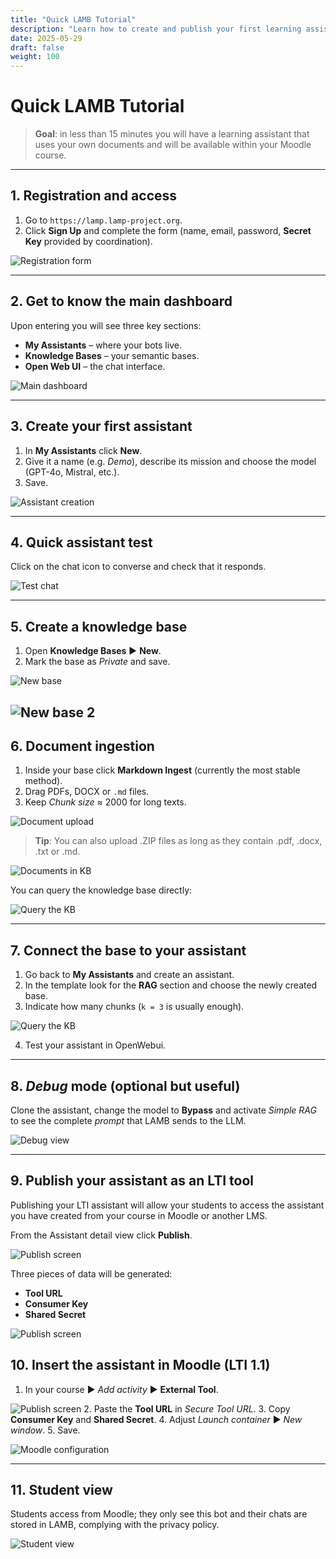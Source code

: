 ```yaml
---
title: "Quick LAMB Tutorial"
description: "Learn how to create and publish your first learning assistant in less than 15 minutes"
date: 2025-05-29
draft: false
weight: 100
---
```


# Quick **LAMB** Tutorial

> **Goal**: in less than 15 minutes you will have a learning assistant that uses your own documents and will be available within your Moodle course.

---

## 1. Registration and access

1. Go to `https://lamp.lamp-project.org`.
2. Click **Sign Up** and complete the form (name, email, password, **Secret Key** provided by coordination).

![Registration form](../../images/screenshots/frame_0005.png)

---

## 2. Get to know the main dashboard

Upon entering you will see three key sections:

* **My Assistants** – where your bots live.
* **Knowledge Bases** – your semantic bases.
* **Open Web UI** – the chat interface.

![Main dashboard](../../images/screenshots/frame_0008.png)

---

## 3. Create your first assistant

1. In **My Assistants** click **New**.
2. Give it a name (e.g. *Demo*), describe its mission and choose the model (GPT-4o, Mistral, etc.).
3. Save.

![Assistant creation](../../images/screenshots/frame_0009.png)

---

## 4. Quick assistant test

Click on the chat icon to converse and check that it responds.

![Test chat](../../images/screenshots/frame_0017.png)

---

## 5. Create a knowledge base

1. Open **Knowledge Bases** ► **New**.
2. Mark the base as *Private* and save.

![New base](../../images/screenshots/frame_0020.png)

![New base 2](../../images/screenshots/frame_0019.png)
---

## 6. Document ingestion

1. Inside your base click **Markdown Ingest** (currently the most stable method).
2. Drag PDFs, DOCX or `.md` files.
3. Keep *Chunk size* ≈ 2000 for long texts.

![Document upload](../../images/screenshots/frame_0033.png)

> **Tip**: You can also upload .ZIP files as long as they contain .pdf, .docx, .txt or .md.

![Documents in KB](../../images/screenshots/frame_0036.png)

You can query the knowledge base directly:

![Query the KB](../../images/screenshots/frame_0030.png)

---

## 7. Connect the base to your assistant

1. Go back to **My Assistants** and create an assistant.
2. In the template look for the **RAG** section and choose the newly created base.
3. Indicate how many chunks (`k = 3` is usually enough).

![Query the KB](../../images/screenshots/frame_0043.png)

4. Test your assistant in OpenWebui.

---

## 8. *Debug* mode (optional but useful)

Clone the assistant, change the model to **Bypass** and activate *Simple RAG* to see the complete *prompt* that LAMB sends to the LLM.

![Debug view](../../images/screenshots/frame_0076.png)

---

## 9. Publish your assistant as an LTI tool

Publishing your LTI assistant will allow your students to access the assistant you have created from your course in Moodle or another LMS.

From the Assistant detail view click **Publish**.

![Publish screen](../../images/screenshots/frame_0080.png)

Three pieces of data will be generated:
* **Tool URL**
* **Consumer Key**
* **Shared Secret**

![Publish screen](../../images/screenshots/frame_0081.png)

## 10. Insert the assistant in Moodle (LTI 1.1)

1. In your course ► *Add activity* ► **External Tool**.

![Publish screen](../../images/screenshots/frame_0089.png)
2. Paste the **Tool URL** in *Secure Tool URL*.
3. Copy **Consumer Key** and **Shared Secret**.
4. Adjust *Launch container* ► *New window*.
5. Save.

![Moodle configuration](../../images/screenshots/frame_0090.png)

---

## 11. Student view

Students access from Moodle; they only see this bot and their chats are stored in LAMB, complying with the privacy policy.

![Student view](../../images/screenshots/frame_0091.png) 
